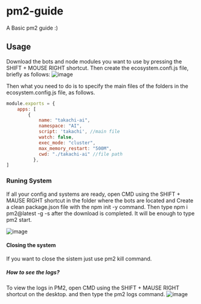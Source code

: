 # pm2-guide
A Basic pm2 guide :)


## Usage
Download the bots and node modules you want to use by pressing the SHIFT + MOUSE RIGHT shortcut.
Then create the ecosystem.confi.js file, briefly as follows:
![image](https://github.com/takachim/pm2-guide/assets/109786377/2c7dd98d-28e4-456d-813e-f98f36bb79be)

Then what you need to do is to specify the main files of the folders in the ecosystem.config.js file, as follows.
```js
module.exports = {
    apps: [
        {
            name: "takachi-ai",
            namespace: "AI",
            script: 'takachi', //main file
            watch: false,
            exec_mode: "cluster",
            max_memory_restart: "500M",
            cwd: "./takachi-ai" //file path
          },
]
```

### Runing System
If all your config and systems are ready, open CMD using the SHIFT + MAUSE RIGHT shortcut in the folder where the bots are located and
Create a clean package.json file with the npm init -y command.
Then type npm i pm2@latest -g -s after the download is completed.
It will be enough to type pm2 start.

![image](https://github.com/takachim/pm2-guide/assets/109786377/6976ebea-245e-4071-996c-9f6b8926e9d6)

#### Closing the system
If you want to close the sistem just use pm2 kill command.

##### How to see the logs?
To view the logs in PM2, open CMD using the SHIFT + MAUSE RIGHT shortcut on the desktop.
and then type the pm2 logs command.
![image](https://github.com/takachim/pm2-guide/assets/109786377/90a2fefb-f71f-4bb1-ba73-f30b7f90b408)

